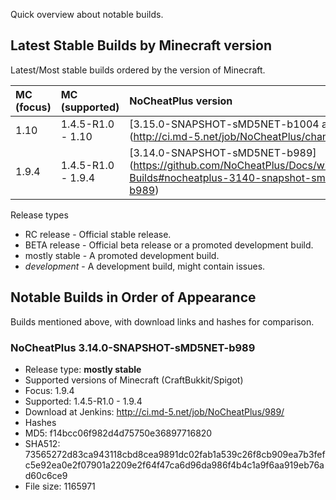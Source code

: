 Quick overview about notable builds.

## Latest Stable Builds by Minecraft version

Latest/Most stable builds ordered by the version of Minecraft.

| MC (focus)    | MC (supported) | NoCheatPlus version | Release type |
| :-------------| :------------- | :------------------ | :----------- |
| 1.10 | 1.4.5-R1.0 - 1.10 | [3.15.0-SNAPSHOT-sMD5NET-b1004 and later] (http://ci.md-5.net/job/NoCheatPlus/changes) | _development_ |
| 1.9.4 | 1.4.5-R1.0 - 1.9.4 | [3.14.0-SNAPSHOT-sMD5NET-b989] (https://github.com/NoCheatPlus/Docs/wiki/Notable-Builds#nocheatplus-3140-snapshot-smd5net-b989)| mostly stable |

Release types
* RC release - Official stable release.
* BETA release - Official beta release or a promoted development build.
* mostly stable - A promoted development build.
* _development_ - A development build, might contain issues.

## Notable Builds in Order of Appearance

Builds mentioned above, with download links and hashes for comparison.

### NoCheatPlus 3.14.0-SNAPSHOT-sMD5NET-b989
* Release type: **mostly stable**
* Supported versions of Minecraft (CraftBukkit/Spigot)
 * Focus: 1.9.4
 * Supported: 1.4.5-R1.0 - 1.9.4
* Download at Jenkins: http://ci.md-5.net/job/NoCheatPlus/989/
* Hashes
 * MD5: f14bcc06f982d4d75750e36897716820
 * SHA512: 73565272d83ca943118cbd8cea9891dc02fab1a539c26f8cb909ea7b3fefc5e92ea0e2f07901a2209e2f64f47ca6d96da986f4b4c1a9f6aa919eb76ad60c6ce9
 * File size: 1165971
